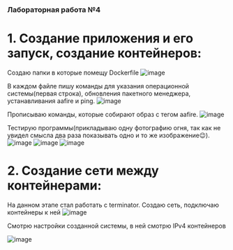 ### Лабораторная работа №4
#  1. Создание приложения и его запуск, создание контейнеров:
Создаю папки в которые помещу Dockerfile
![image](https://github.com/user-attachments/assets/2f9224e3-3102-4671-8c6a-52fd76515b5c)

В каждом файле пишу команды для указания операционной системы(первая строка), обновления пакетного менеджера, устанавливания aafire и ping.
![image](https://github.com/user-attachments/assets/8f4297e3-271b-4c87-bddb-044846aff750)

Прописываю команды, которые собирают образ с тегом aafire.
![image](https://github.com/user-attachments/assets/f11a80e9-e960-4c03-98df-fe0b5d1bc689)

Тестирую программы(прикладываю одну фотографию огня, так как не увидел смысла два раза показывать одно и то же изображение😉).
![image](https://github.com/user-attachments/assets/538513dc-8062-419c-8e4b-d3b7c12afd16)
![image](https://github.com/user-attachments/assets/092f10f3-a5f7-4f10-8b55-881568c20772)
![image](https://github.com/user-attachments/assets/342abd15-0b58-4faa-9ef3-879a20fe8a41)


#  2. Создание сети между контейнерами:
На данном этапе стал работать с terminator.
Создаю сеть, подключаю контейнеры к ней
![image](https://github.com/user-attachments/assets/017f9236-23d8-49da-b85f-62d89d1672eb)

Смотрю настройки созданной системы, в ней смотрю IPv4 контейнеров

![image](https://github.com/user-attachments/assets/d1ec8f43-3538-4028-a932-a76ecd5d57da)





